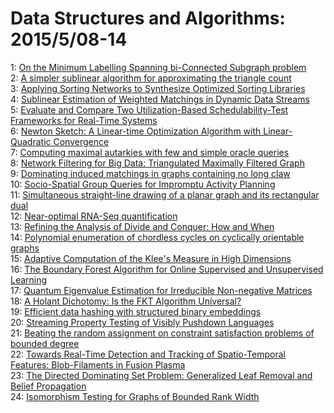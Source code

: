 # Data Structures and Algorithms: 2015/5/08-14  
1: [On the Minimum Labelling Spanning bi-Connected Subgraph problem](https://doi.org/10.48550/arXiv.1505.01742)  
2: [A simpler sublinear algorithm for approximating the triangle count](https://doi.org/10.48550/arXiv.1505.01927)  
3: [Applying Sorting Networks to Synthesize Optimized Sorting Libraries](https://doi.org/10.48550/arXiv.1505.01962)  
4: [Sublinear Estimation of Weighted Matchings in Dynamic Data Streams](https://doi.org/10.48550/arXiv.1505.02019)  
5: [Evaluate and Compare Two Utilization-Based Schedulability-Test  Frameworks for Real-Time Systems](https://doi.org/10.48550/arXiv.1505.02155)  
6: [Newton Sketch: A Linear-time Optimization Algorithm with  Linear-Quadratic Convergence](https://doi.org/10.48550/arXiv.1505.02250)  
7: [Computing maximal autarkies with few and simple oracle queries](https://doi.org/10.48550/arXiv.1505.02371)  
8: [Network Filtering for Big Data: Triangulated Maximally Filtered Graph](https://doi.org/10.48550/arXiv.1505.02445)  
9: [Dominating induced matchings in graphs containing no long claw](https://doi.org/10.48550/arXiv.1505.02558)  
10: [Socio-Spatial Group Queries for Impromptu Activity Planning](https://doi.org/10.48550/arXiv.1505.02681)  
11: [Simultaneous straight-line drawing of a planar graph and its rectangular  dual](https://doi.org/10.48550/arXiv.1505.02708)  
12: [Near-optimal RNA-Seq quantification](https://doi.org/10.48550/arXiv.1505.02710)  
13: [Refining the Analysis of Divide and Conquer: How and When](https://doi.org/10.48550/arXiv.1505.02820)  
14: [Polynomial enumeration of chordless cycles on cyclically orientable  graphs](https://doi.org/10.48550/arXiv.1505.02829)  
15: [Adaptive Computation of the Klee's Measure in High Dimensions](https://doi.org/10.48550/arXiv.1505.02855)  
16: [The Boundary Forest Algorithm for Online Supervised and Unsupervised  Learning](https://doi.org/10.48550/arXiv.1505.02867)  
17: [Quantum Eigenvalue Estimation for Irreducible Non-negative Matrices](https://doi.org/10.48550/arXiv.1505.02984)  
18: [A Holant Dichotomy: Is the FKT Algorithm Universal?](https://doi.org/10.48550/arXiv.1505.02993)  
19: [Efficient data hashing with structured binary embeddings](https://doi.org/10.48550/arXiv.1505.03190)  
20: [Streaming Property Testing of Visibly Pushdown Languages](https://doi.org/10.48550/arXiv.1505.03334)  
21: [Beating the random assignment on constraint satisfaction problems of  bounded degree](https://doi.org/10.48550/arXiv.1505.03424)  
22: [Towards Real-Time Detection and Tracking of Spatio-Temporal Features:  Blob-Filaments in Fusion Plasma](https://doi.org/10.48550/arXiv.1505.03532)  
23: [The Directed Dominating Set Problem: Generalized Leaf Removal and Belief  Propagation](https://doi.org/10.48550/arXiv.1505.03537)  
24: [Isomorphism Testing for Graphs of Bounded Rank Width](https://doi.org/10.48550/arXiv.1505.03737)  